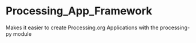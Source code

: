 # Processing_App_Framework
Makes it easier to create Processing.org Applications with the processing-py module
